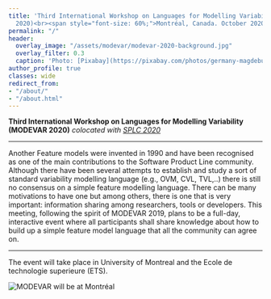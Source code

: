 ```yaml
---
title: 'Third International Workshop on Languages for Modelling Variability (MODEVAR
  2020)<br><span style="font-size: 60%;">Montréal, Canada. October 2020</span>'
permalink: "/"
header:
  overlay_image: "/assets/modevar/modevar-2020-background.jpg"
  overlay_filter: 0.3
  caption: 'Photo: [Pixabay](https://pixabay.com/photos/germany-magdeburg-dom-architecture-3912866/)'
author_profile: true
classes: wide
redirect_from:
- "/about/"
- "/about.html"
---
```


**Third International Workshop on Languages for Modelling Variability (MODEVAR 2020)**
*colocated with [SPLC 2020](http://splc2020.net)*

---
Another Feature models were invented in 1990 and have been recognised as one of the main contributions to the Software Product Line community. Although there have been several attempts to establish and study a sort of standard variability modelling language (e.g., OVM, CVL, TVL,..) there is still no consensus on a simple feature modelling language. There can be many motivations to have one but among others, there is one that is very important: information sharing among researchers, tools or developers. This meeting, following the spirit of MODEVAR 2019, plans to be a full-day, interactive event where all participants shall share knowledge about how to build up a simple feature model language that all the community can agree on.

---
The event will take place in University of Montreal and the Ecole de technologie superieure (ETS).

![MODEVAR will be at Montréal](/assets/modevar/modevar-2020-background.jpg "MODEVAR will be at Montréal")

